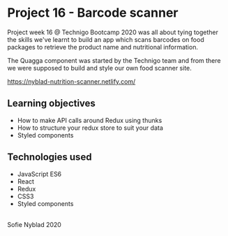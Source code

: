 # Project 16 - Barcode scanner

Project week 16 @ Technigo Bootcamp 2020 was all about tying together the skills we've learnt to build an app which scans barcodes on food packages to retrieve the product name and nutritional information.

The Quagga component was started by the Technigo team and from there we were supposed to build and style our own food scanner site.

https://nyblad-nutrition-scanner.netlify.com/

## Learning objectives

* How to make API calls around Redux using thunks
* How to structure your redux store to suit your data
* Styled components

## Technologies used

* JavaScript ES6 <br>
* React <br>
* Redux<br>
* CSS3 <br>
* Styled components<br>

<br>
Sofie Nyblad 2020